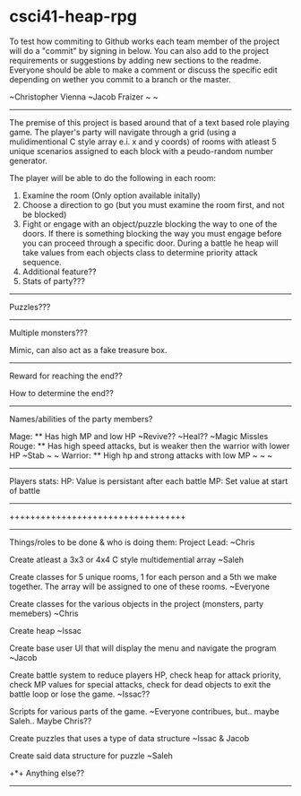 # csci41-heap-rpg

To test how commiting to Github works each team member of the project will do a "commit"
by signing in below. You can also add to the project requirements or suggestions by adding new sections to the readme.
Everyone should be able to make a comment or discuss the specific edit depending on wether you commit to
a branch or the master.

~Christopher Vienna
~Jacob Fraizer
~
~
************************
The premise of this project is based around that of a text based role playing game.
The player's party will navigate through a grid (using a mulidimentional C 
style array e.i. x and y coords) of rooms with atleast 5 unique 
scenarios assigned to each block with a peudo-random number generator.

The player will be able to do the following in each room:
1. Examine the room (Only option available initally)
2. Choose a direction to go (but you must examine the room first, and not be blocked)
3. Fight or engage with an object/puzzle blocking the way to one of the doors.
  If there is something blocking the way you must engage before you can proceed
  through a specific door. During a battle he heap will take values from each objects class
  to determine priority attack sequence.
4. Additional feature??
5. Stats of party???

*************************

Puzzles???

*************************
Multiple monsters???

Mimic, can also act as a fake treasure box.

*************************
Reward for reaching the end??

How to determine the end??


*************************
Names/abilities of the party members?

Mage:
** Has high MP and low HP
~Revive??
~Heal??
~Magic Missles
Rouge:
** Has high speed attacks, but is weaker then the warrior with lower HP
~Stab
~
~
Warrior:
** High hp and strong attacks with low MP
~
~
~
*************************
Players stats:
HP: Value is persistant after each battle
MP: Set value at start of battle 
*************************
++++++++++++++++++++++++++++++++++
*************************

Things/roles to be done & who is doing them:
Project Lead:
~Chris

Create atleast a 3x3 or 4x4 C style multidemential array
~Saleh

Create classes for 5 unique rooms, 1 for each person and a 5th we make together. The array will be assigned to one of these rooms.
~Everyone

Create classes for the various objects in the project (monsters, party memebers)
~Chris

Create heap
~Issac

Create base user UI that will display the menu and navigate the program
~Jacob

Create battle system to reduce players HP, check heap for attack priority, check MP values for special attacks, check for dead objects to exit the battle loop or lose the game.
~Issac??

Scripts for various parts of the game.
~Everyone contribues, but.. maybe Saleh.. Maybe Chris??

Create puzzles that uses a type of data structure
~Issac & Jacob

Create said data structure for puzzle
~Saleh

+*+ Anything else??

******************************
